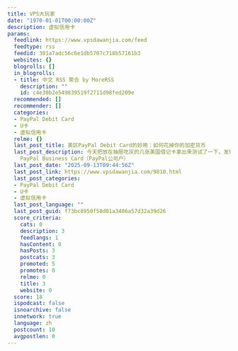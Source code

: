 ```yaml
---
title: VPS大玩家
date: "1970-01-01T00:00:00Z"
description: 虚拟信用卡
params:
  feedlink: https://www.vpsdawanjia.com/feed
  feedtype: rss
  feedid: 301a7adc56c6e1db5707c718b57161b3
  websites: {}
  blogrolls: []
  in_blogrolls:
  - title: 中文 RSS 聚合 by MoreRSS
    description: ""
    id: c4e30b2e549839519f2711d98fed209e
  recommended: []
  recommender: []
  categories:
  - PayPal Debit Card
  - U卡
  - 虚拟信用卡
  relme: {}
  last_post_title: 美区PayPal Debit Card的妙用：如何花掉你的加密货币
  last_post_description: 今天把放在抽屉吃灰的几张美国借记卡拿出来测试了一下，发现用起来还不错，它们是： PayPal Debit Card（PayPal个人户）
    PayPal Business Card（PayPal公司户）
  last_post_date: "2025-09-13T09:44:56Z"
  last_post_link: https://www.vpsdawanjia.com/9810.html
  last_post_categories:
  - PayPal Debit Card
  - U卡
  - 虚拟信用卡
  last_post_language: ""
  last_post_guid: f73bc8950f58d01a3406a57d32a39d26
  score_criteria:
    cats: 0
    description: 3
    feedlangs: 1
    hasContent: 0
    hasPosts: 3
    postcats: 3
    promoted: 5
    promotes: 0
    relme: 0
    title: 3
    website: 0
  score: 18
  ispodcast: false
  isnoarchive: false
  innetwork: true
  language: zh
  postcount: 10
  avgpostlen: 0
---
```

